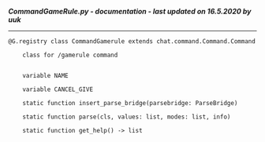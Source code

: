 ***CommandGameRule.py - documentation - last updated on 16.5.2020 by uuk***
___

    @G.registry class CommandGamerule extends chat.command.Command.Command
        
        class for /gamerule command


        variable NAME

        variable CANCEL_GIVE

        static function insert_parse_bridge(parsebridge: ParseBridge)

        static function parse(cls, values: list, modes: list, info)

        static function get_help() -> list